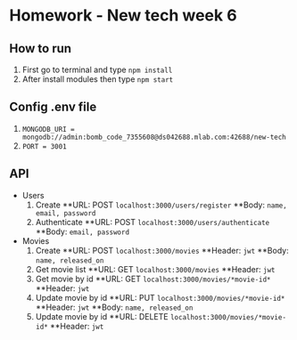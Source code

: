 # Homework - New tech week 6

## How to run

  1. First go to terminal and type `npm install`
  2. After install modules then type `npm start`
  
## Config .env file

  1. ```MONGODB_URI = mongodb://admin:bomb_code_7355608@ds042688.mlab.com:42688/new-tech```
  2. ```PORT = 3001```

## API

* Users
  1. Create
  **URL: POST `localhost:3000/users/register`
  **Body: `name, email, password`
  2. Authenticate
  **URL: POST `localhost:3000/users/authenticate`
  **Body: `email, password`
* Movies
  1. Create
  **URL: POST `localhost:3000/movies`
  **Header: `jwt`
  **Body: `name, released_on`
  2. Get movie list
  **URL: GET `localhost:3000/movies`
  **Header: `jwt`
  3. Get movie by id
  **URL: GET `localhost:3000/movies/*movie-id*`
  **Header: `jwt`
  4. Update movie by id
  **URL: PUT `localhost:3000/movies/*movie-id*`
  **Header: `jwt`
  **Body: `name, released_on`
  5. Update movie by id
  **URL: DELETE `localhost:3000/movies/*movie-id*`
  **Header: `jwt`
